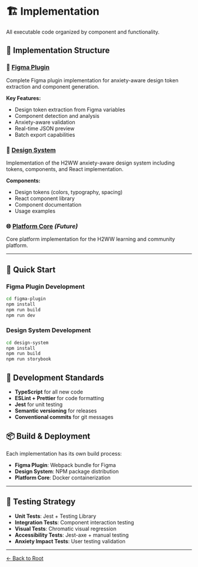 # 🏗️ Implementation

All executable code organized by component and functionality.

## 📁 Implementation Structure

### 🔌 [Figma Plugin](./figma-plugin/)
Complete Figma plugin implementation for anxiety-aware design token extraction and component generation.

**Key Features:**
- Design token extraction from Figma variables
- Component detection and analysis
- Anxiety-aware validation
- Real-time JSON preview
- Batch export capabilities

### 🎨 [Design System](./design-system/)
Implementation of the H2WW anxiety-aware design system including tokens, components, and React implementation.

**Components:**
- Design tokens (colors, typography, spacing)
- React component library
- Component documentation
- Usage examples

### 🌐 [Platform Core](./platform-core/) *(Future)*
Core platform implementation for the H2WW learning and community platform.

---

## 🚀 Quick Start

### Figma Plugin Development
```bash
cd figma-plugin
npm install
npm run build
npm run dev
```

### Design System Development
```bash
cd design-system
npm install
npm run build
npm run storybook
```

## 🔧 Development Standards

- **TypeScript** for all new code
- **ESLint + Prettier** for code formatting
- **Jest** for unit testing
- **Semantic versioning** for releases
- **Conventional commits** for git messages

## 📦 Build & Deployment

Each implementation has its own build process:
- **Figma Plugin**: Webpack bundle for Figma
- **Design System**: NPM package distribution
- **Platform Core**: Docker containerization

---

## 🧪 Testing Strategy

- **Unit Tests**: Jest + Testing Library
- **Integration Tests**: Component interaction testing
- **Visual Tests**: Chromatic visual regression
- **Accessibility Tests**: Jest-axe + manual testing
- **Anxiety Impact Tests**: User testing validation

---

[← Back to Root](../README.md)